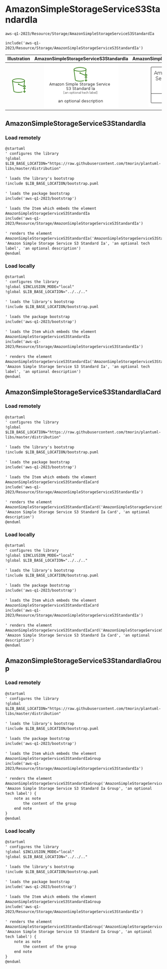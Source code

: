 # AmazonSimpleStorageServiceS3StandardIa


```text
aws-q1-2023/Resource/Storage/AmazonSimpleStorageServiceS3StandardIa
```

```text
include('aws-q1-2023/Resource/Storage/AmazonSimpleStorageServiceS3StandardIa')
```



| Illustration | AmazonSimpleStorageServiceS3StandardIa | AmazonSimpleStorageServiceS3StandardIaCard | AmazonSimpleStorageServiceS3StandardIaGroup |
| :---: | :---: | :---: | :---: |
| ![illustration for Illustration](../../../aws-q1-2023/Resource/Storage/AmazonSimpleStorageServiceS3StandardIa.png) | ![illustration for AmazonSimpleStorageServiceS3StandardIa](../../../aws-q1-2023/Resource/Storage/AmazonSimpleStorageServiceS3StandardIa.Local.png) | ![illustration for AmazonSimpleStorageServiceS3StandardIaCard](../../../aws-q1-2023/Resource/Storage/AmazonSimpleStorageServiceS3StandardIaCard.Local.png) | ![illustration for AmazonSimpleStorageServiceS3StandardIaGroup](../../../aws-q1-2023/Resource/Storage/AmazonSimpleStorageServiceS3StandardIaGroup.Local.png) |




## AmazonSimpleStorageServiceS3StandardIa

### Load remotely
```plantuml
@startuml
' configures the library
!global $LIB_BASE_LOCATION="https://raw.githubusercontent.com/tmorin/plantuml-libs/master/distribution"

' loads the library's bootstrap
!include $LIB_BASE_LOCATION/bootstrap.puml

' loads the package bootstrap
include('aws-q1-2023/bootstrap')

' loads the Item which embeds the element AmazonSimpleStorageServiceS3StandardIa
include('aws-q1-2023/Resource/Storage/AmazonSimpleStorageServiceS3StandardIa')

' renders the element
AmazonSimpleStorageServiceS3StandardIa('AmazonSimpleStorageServiceS3StandardIa', 'Amazon Simple Storage Service S3 Standard Ia', 'an optional tech label', 'an optional description')
@enduml
```

### Load locally
```plantuml
@startuml
' configures the library
!global $INCLUSION_MODE="local"
!global $LIB_BASE_LOCATION="../../.."

' loads the library's bootstrap
!include $LIB_BASE_LOCATION/bootstrap.puml

' loads the package bootstrap
include('aws-q1-2023/bootstrap')

' loads the Item which embeds the element AmazonSimpleStorageServiceS3StandardIa
include('aws-q1-2023/Resource/Storage/AmazonSimpleStorageServiceS3StandardIa')

' renders the element
AmazonSimpleStorageServiceS3StandardIa('AmazonSimpleStorageServiceS3StandardIa', 'Amazon Simple Storage Service S3 Standard Ia', 'an optional tech label', 'an optional description')
@enduml
```

## AmazonSimpleStorageServiceS3StandardIaCard

### Load remotely
```plantuml
@startuml
' configures the library
!global $LIB_BASE_LOCATION="https://raw.githubusercontent.com/tmorin/plantuml-libs/master/distribution"

' loads the library's bootstrap
!include $LIB_BASE_LOCATION/bootstrap.puml

' loads the package bootstrap
include('aws-q1-2023/bootstrap')

' loads the Item which embeds the element AmazonSimpleStorageServiceS3StandardIaCard
include('aws-q1-2023/Resource/Storage/AmazonSimpleStorageServiceS3StandardIa')

' renders the element
AmazonSimpleStorageServiceS3StandardIaCard('AmazonSimpleStorageServiceS3StandardIaCard', 'Amazon Simple Storage Service S3 Standard Ia Card', 'an optional description')
@enduml
```

### Load locally
```plantuml
@startuml
' configures the library
!global $INCLUSION_MODE="local"
!global $LIB_BASE_LOCATION="../../.."

' loads the library's bootstrap
!include $LIB_BASE_LOCATION/bootstrap.puml

' loads the package bootstrap
include('aws-q1-2023/bootstrap')

' loads the Item which embeds the element AmazonSimpleStorageServiceS3StandardIaCard
include('aws-q1-2023/Resource/Storage/AmazonSimpleStorageServiceS3StandardIa')

' renders the element
AmazonSimpleStorageServiceS3StandardIaCard('AmazonSimpleStorageServiceS3StandardIaCard', 'Amazon Simple Storage Service S3 Standard Ia Card', 'an optional description')
@enduml
```

## AmazonSimpleStorageServiceS3StandardIaGroup

### Load remotely
```plantuml
@startuml
' configures the library
!global $LIB_BASE_LOCATION="https://raw.githubusercontent.com/tmorin/plantuml-libs/master/distribution"

' loads the library's bootstrap
!include $LIB_BASE_LOCATION/bootstrap.puml

' loads the package bootstrap
include('aws-q1-2023/bootstrap')

' loads the Item which embeds the element AmazonSimpleStorageServiceS3StandardIaGroup
include('aws-q1-2023/Resource/Storage/AmazonSimpleStorageServiceS3StandardIa')

' renders the element
AmazonSimpleStorageServiceS3StandardIaGroup('AmazonSimpleStorageServiceS3StandardIaGroup', 'Amazon Simple Storage Service S3 Standard Ia Group', 'an optional tech label') {
    note as note
        the content of the group
    end note
}
@enduml
```

### Load locally
```plantuml
@startuml
' configures the library
!global $INCLUSION_MODE="local"
!global $LIB_BASE_LOCATION="../../.."

' loads the library's bootstrap
!include $LIB_BASE_LOCATION/bootstrap.puml

' loads the package bootstrap
include('aws-q1-2023/bootstrap')

' loads the Item which embeds the element AmazonSimpleStorageServiceS3StandardIaGroup
include('aws-q1-2023/Resource/Storage/AmazonSimpleStorageServiceS3StandardIa')

' renders the element
AmazonSimpleStorageServiceS3StandardIaGroup('AmazonSimpleStorageServiceS3StandardIaGroup', 'Amazon Simple Storage Service S3 Standard Ia Group', 'an optional tech label') {
    note as note
        the content of the group
    end note
}
@enduml
```

